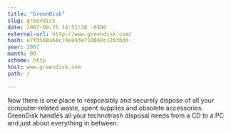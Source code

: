 ```yaml
---
title: "GreenDisk"
slug: greendisk
date: 2007-09-25 14:51:38 -0500
external-url: http://www.greendisk.com/
hash: e7fd588a68c74e893e710040c12b3bd4
year: 2007
month: 09
scheme: http
host: www.greendisk.com
path: /

---
```


Now there is one place to responsibly and securely dispose of all your computer-related waste, spent supplies and obsolete accessories.  GreenDisk handles all your technotrash disposal needs from a CD to a PC and just about everything in between.
